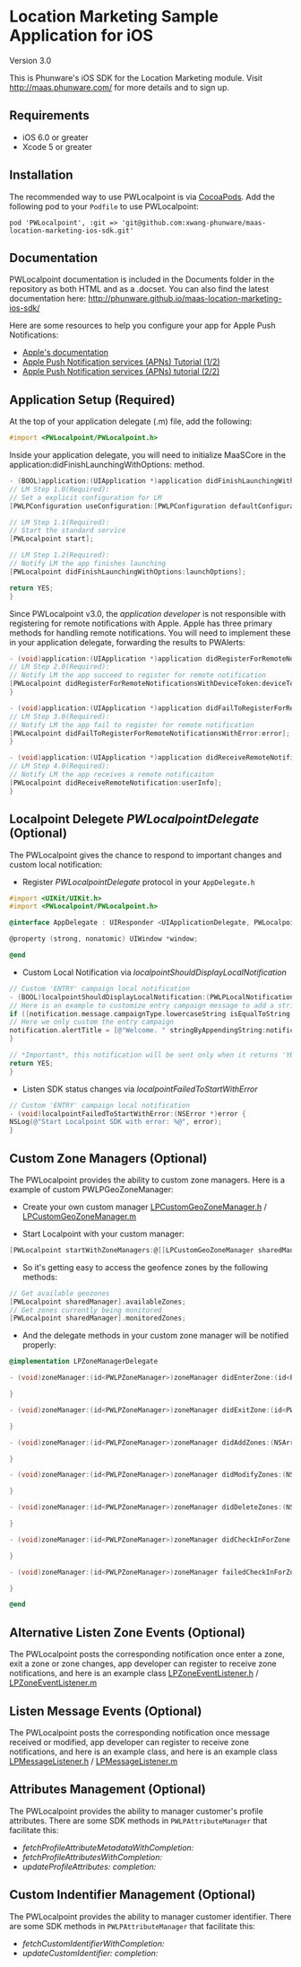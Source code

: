 Location Marketing Sample Application for iOS
==================

Version 3.0

This is Phunware's iOS SDK for the Location Marketing module. Visit http://maas.phunware.com/ for more details and to sign up.


Requirements
------------

- iOS 6.0 or greater
- Xcode 5 or greater



Installation
------------

The recommended way to use PWLocalpoint is via [CocoaPods](http://cocoapods.org). Add the following pod to your `Podfile` to use PWLocalpoint:
````
pod 'PWLocalpoint', :git => 'git@github.com:xwang-phunware/maas-location-marketing-ios-sdk.git'
````




Documentation
------------
PWLocalpoint documentation is included in the Documents folder in the repository as both HTML and as a .docset. You can also find the latest documentation here: http://phunware.github.io/maas-location-marketing-ios-sdk/

Here are some resources to help you configure your app for Apple Push Notifications:
- [Apple's documentation](https://developer.apple.com/library/ios/#documentation/NetworkingInternet/Conceptual/RemoteNotificationsPG/Introduction.html)
- [Apple Push Notification services (APNs) Tutorial (1/2)](http://www.raywenderlich.com/32960/apple-push-notification-services-in-ios-6-tutorial-part-1)
- [Apple Push Notification services (APNs) tutorial (2/2)](http://www.raywenderlich.com/32963/apple-push-notification-services-in-ios-6-tutorial-part-2)




Application Setup (Required)
-----------------
At the top of your application delegate (.m) file, add the following:

````objective-c
#import <PWLocalpoint/PWLocalpoint.h>
````

Inside your application delegate, you will need to initialize MaaSCore in the application:didFinishLaunchingWithOptions: method. 

````objective-c
- (BOOL)application:(UIApplication *)application didFinishLaunchingWithOptions:(NSDictionary *)launchOptions {
// LM Step 1.0(Required):
// Set a explicit configuration for LM
[PWLPConfiguration useConfiguration:[PWLPConfiguration defaultConfiguration]];

// LM Step 1.1(Required):
// Start the standard service
[PWLocalpoint start];

// LM Step 1.2(Required):
// Notify LM the app finishes launching
[PWLocalpoint didFinishLaunchingWithOptions:launchOptions];

return YES;
}
````

Since PWLocalpoint v3.0, the *application developer* is not responsible with registering for remote notifications with Apple. Apple has three primary methods for handling remote notifications. You will need to implement these in your application delegate, forwarding the results to PWAlerts:

````objective-c
- (void)application:(UIApplication *)application didRegisterForRemoteNotificationsWithDeviceToken:(NSData *)deviceToken {
// LM Step 2.0(Required):
// Notify LM the app succeed to register for remote notification
[PWLocalpoint didRegisterForRemoteNotificationsWithDeviceToken:deviceToken];
}

- (void)application:(UIApplication *)application didFailToRegisterForRemoteNotificationsWithError:(NSError *)error {
// LM Step 3.0(Required):
// Notify LM the app fail to register for remote notification
[PWLocalpoint didFailToRegisterForRemoteNotificationsWithError:error];
}

- (void)application:(UIApplication *)application didReceiveRemoteNotification:(NSDictionary *)userInfo {
// LM Step 4.0(Required):
// Notify LM the app receives a remote notificaiton
[PWLocalpoint didReceiveRemoteNotification:userInfo];
}
````



Localpoint Delegete *PWLocalpointDelegate* (Optional)
--------------

The PWLocalpoint gives the chance to respond to important changes and custom local notification:

- Register *PWLocalpointDelegate* protocol in your `AppDelegate.h`

````objective-c
#import <UIKit/UIKit.h>
#import <PWLocalpoint/PWLocalpoint.h>

@interface AppDelegate : UIResponder <UIApplicationDelegate, PWLocalpointDelegate>

@property (strong, nonatomic) UIWindow *window;

@end
````

- Custom Local Notification via *localpointShouldDisplayLocalNotification*

````objective-c
// Custom 'ENTRY' campaign local notification
- (BOOL)localpointShouldDisplayLocalNotification:(PWLPLocalNotification *)notification {
// Here is an example to customize entry campaign message to add a string 'Welcome. ' at the front of notification title.
if ([notification.message.campaignType.lowercaseString isEqualToString:PWLPZoneMessageGeofenceEntryCampaignType.lowercaseString]) {
// Here we only custom the entry campaign
notification.alertTitle = [@"Welcome. " stringByAppendingString:notification.alertTitle];
}

// *Important*, this notification will be sent only when it returns 'YES', it will be ingore if it returns 'NO'.
return YES;
}
````

- Listen SDK status changes via *localpointFailedToStartWithError*

````objective-c
// Custom 'ENTRY' campaign local notification
- (void)localpointFailedToStartWithError:(NSError *)error {
NSLog(@"Start Localpoint SDK with error: %@", error);
}
````


Custom Zone Managers (Optional)
--------------

The PWLocalpoint provides the ability to custom zone managers. Here is a example of custom PWLPGeoZoneManager:
- Create your own custom manager [LPCustomGeoZoneManager.h](https://github.com/xwang-phunware/maas-location-marketing-ios-sdk/blob/master/Samples/Custom%20Listeners/PWLMSample/Listeners/LPCustomGeoZoneManager.h) / [LPCustomGeoZoneManager.m](https://github.com/xwang-phunware/maas-location-marketing-ios-sdk/blob/master/Samples/Custom%20Listeners/PWLMSample/Listeners/LPCustomGeoZoneManager.m)

- Start Localpoint with your custom manager: 
````objective-c
[PWLocalpoint startWithZoneManagers:@[[LPCustomGeoZoneManager sharedManager]]];
````

- So it's getting easy to access the geofence zones by the following methods:
````objective-c
// Get available geozones
[PWLocalpoint sharedManager].availableZones;
// Get zones currently being monitored
[PWLocalpoint sharedManager].monitoredZones;
````

- And the delegate methods in your custom zone manager will be notified properly:
````objective-c
@implementation LPZoneManagerDelegate

- (void)zoneManager:(id<PWLPZoneManager>)zoneManager didEnterZone:(id<PWLPZone>)zone {

}

- (void)zoneManager:(id<PWLPZoneManager>)zoneManager didExitZone:(id<PWLPZone>)zone {

}

- (void)zoneManager:(id<PWLPZoneManager>)zoneManager didAddZones:(NSArray *)zones {

}

- (void)zoneManager:(id<PWLPZoneManager>)zoneManager didModifyZones:(NSArray *)zones {

}

- (void)zoneManager:(id<PWLPZoneManager>)zoneManager didDeleteZones:(NSArray *)zoneIdentifiers {

}

- (void)zoneManager:(id<PWLPZoneManager>)zoneManager didCheckInForZone:(id<PWLPZone>)zone {

}

- (void)zoneManager:(id<PWLPZoneManager>)zoneManager failedCheckInForZone:(id<PWLPZone>)zone error:(NSError *)error {

}

@end
````



Alternative Listen Zone Events (Optional) 
--------------

The PWLocalpoint posts the corresponding notification once enter a zone, exit a zone or zone changes, app developer can register to receive zone notifications, and here is an example class [LPZoneEventListener.h](https://github.com/xwang-phunware/maas-location-marketing-ios-sdk/blob/master/Samples/Custom%20Listeners/PWLMSample/Listeners/LPZoneEventListener.h) / [LPZoneEventListener.m](https://github.com/xwang-phunware/maas-location-marketing-ios-sdk/blob/master/Samples/Custom%20Listeners/PWLMSample/Listeners/LPZoneEventListener.m) 




Listen Message Events (Optional) 
--------------

The PWLocalpoint posts the corresponding notification once message received or modified, app developer can register to receive zone notifications, and here is an example class, and here is an example class [LPMessageListener.h](https://github.com/xwang-phunware/maas-location-marketing-ios-sdk/blob/master/Samples/Custom%20Listeners/PWLMSample/Listeners/LPMessageListener.h) / [LPMessageListener.m](https://github.com/xwang-phunware/maas-location-marketing-ios-sdk/blob/master/Samples/Custom%20Listeners/PWLMSample/Listeners/LPMessageListener.m) 




Attributes Management (Optional)
--------------

The PWLocalpoint provides the ability to manager customer's profile attributes. There are some SDK methods in `PWLPAttributeManager` that facilitate this: 
- *fetchProfileAttributeMetadataWithCompletion:*  <!-- Fetch all attribute metadata -->
- *fetchProfileAttributesWithCompletion:*  <!-- Fetch assicated attributes for the device -->
- *updateProfileAttributes: completion:*  <!-- Update attributes for the assicated device -->



Custom Indentifier Management (Optional) 
--------------

The PWLocalpoint provides the ability to manager customer identifier. There are some SDK methods in `PWLPAttributeManager` that facilitate this: 
- *fetchCustomIdentifierWithCompletion:*  <!-- Fetch assicated custom identifier -->
- *updateCustomIdentifier: completion:*  <!-- Update custom identifier -->


